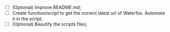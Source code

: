 - [ ] \(Optional) Improve README.md;
- [ ] Create function/script to get the correct latest url of Waterfox. Automate it in the script;
- [ ] \(Optional) Beautify the scripts files;
